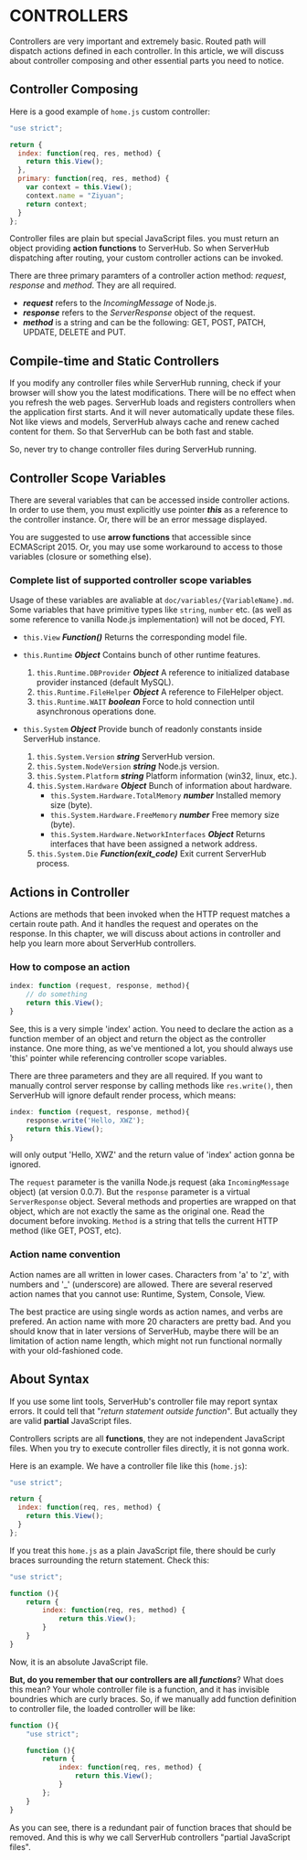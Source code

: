 # CONTROLLERS

Controllers are very important and extremely basic. Routed path will dispatch actions defined in each controller. In this article, we will discuss about controller composing and other essential parts you need to notice.

## Controller Composing

Here is a good example of `home.js` custom controller:

```js
"use strict";

return {
  index: function(req, res, method) {
    return this.View();
  },
  primary: function(req, res, method) {
    var context = this.View();
    context.name = "Ziyuan";
    return context;
  }
};
```

Controller files are plain but special JavaScript files. you must return an object providing **action functions** to ServerHub. So when ServerHub dispatching after routing, your custom controller actions can be invoked.

There are three primary paramters of a controller action method: _request_, _response_ and _method_. They are all required.

* **_request_** refers to the _IncomingMessage_ of Node.js.
* **_response_** refers to the _ServerResponse_ object of the request.
* **_method_** is a string and can be the following: GET, POST, PATCH, UPDATE, DELETE and PUT.

## Compile-time and Static Controllers

If you modify any controller files while ServerHub running, check if your browser will show you the latest modifications. There will be no effect when you refresh the web pages. ServerHub loads and registers controllers when the application first starts. And it will never automatically update these files. Not like views and models, ServerHub always cache and renew cached content for them. So that ServerHub can be both fast and stable.

So, never try to change controller files during ServerHub running.

## Controller Scope Variables

There are several variables that can be accessed inside controller actions. In order to use them, you must explicitly use pointer **_this_** as a reference to the controller instance. Or, there will be an error message displayed.

You are suggested to use **arrow functions** that accessible since ECMAScript 2015. Or, you may use some workaround to access to those variables (closure or something else).

### Complete list of supported controller scope variables

Usage of these variables are avaliable at `doc/variables/{VariableName}.md`. Some variables that have primitive types like `string`, `number` etc. (as well as some reference to vanilla Node.js implementation) will not be doced, FYI.

* `this.View` **_Function()_** Returns the corresponding model file.
* `this.Runtime` **_Object_** Contains bunch of other runtime features.

  1.  `this.Runtime.DBProvider` **_Object_** A reference to initialized database provider instanced (default MySQL).
  1.  `this.Runtime.FileHelper` **_Object_** A reference to FileHelper object.
  1.  `this.Runtime.WAIT` **_boolean_** Force to hold connection until asynchronous operations done.

* `this.System` **_Object_** Provide bunch of readonly constants inside ServerHub instance.
  1.  `this.System.Version` **_string_** ServerHub version.
  1.  `this.System.NodeVersion` **_string_** Node.js version.
  1.  `this.System.Platform` **_string_** Platform information (win32, linux, etc.).
  1.  `this.System.Hardware` **_Object_** Bunch of information about hardware.
      * `this.System.Hardware.TotalMemory` **_number_** Installed memory size (byte).
      * `this.System.Hardware.FreeMemory` **_number_** Free memory size (byte).
      * `this.System.Hardware.NetworkInterfaces` **_Object_** Returns interfaces that have been assigned a network address.
  1.  `this.System.Die` **_Function(exit_code)_** Exit current ServerHub process.

## Actions in Controller

Actions are methods that been invoked when the HTTP request matches a certain route path. And it handles the request and operates on the response. In this chapter, we will discuss about actions in controller and help you learn more about ServerHub controllers.

### How to compose an action

```js
index: function (request, response, method){
    // do something
    return this.View();
}
```

See, this is a very simple 'index' action. You need to declare the action as a function member of an object and return the object as the controller instance. One more thing, as we've mentioned a lot, you should always use 'this' pointer while referencing controller scope variables.

There are three parameters and they are all required. If you want to manually control server response by calling methods like `res.write()`, then ServerHub will ignore default render process, which means:

```js
index: function (request, response, method){
    response.write('Hello, XWZ');
    return this.View();
}
```

will only output 'Hello, XWZ' and the return value of 'index' action gonna be ignored.

The `request` parameter is the vanilla Node.js request (aka `IncomingMessage` object) (at version 0.0.7). But the `response` parameter is a virtual `ServerResponse` object. Several methods and properties are wrapped on that object, which are not exactly the same as the original one. Read the document before invoking. `Method` is a string that tells the current HTTP method (like GET, POST, etc).

### Action name convention

Action names are all written in lower cases. Characters from 'a' to 'z', with numbers and '\_' (underscore) are allowed. There are several reserved action names that you cannot use: Runtime, System, Console, View.

The best practice are using single words as action names, and verbs are prefered. An action name with more 20 characters are pretty bad. And you should know that in later versions of ServerHub, maybe there will be an limitation of action name length, which might not run functional normally with your old-fashioned code.

## About Syntax

If you use some lint tools, ServerHub's controller file may report syntax errors. It could tell that "_return statement outside function_". But actually they are valid **partial** JavaScript files.

Controllers scripts are all **functions**, they are not independent JavaScript files. When you try to execute controller files directly, it is not gonna work.

Here is an example. We have a controller file like this (`home.js`):

```js
"use strict";

return {
  index: function(req, res, method) {
    return this.View();
  }
};
```

If you treat this `home.js` as a plain JavaScript file, there should be curly braces surrounding the return statement. Check this:

```js
"use strict";

function (){
    return {
        index: function(req, res, method) {
            return this.View();
        }
    }
}
```

Now, it is an absolute JavaScript file.

**But, do you remember that our controllers are all _functions_**? What does this mean? Your whole controller file is a function, and it has invisible boundries which are curly braces. So, if we manually add function definition to controller file, the loaded controller will be like:

```js
function (){
    "use strict";

    function (){
        return {
            index: function(req, res, method) {
                return this.View();
            }
        };
    }
}
```

As you can see, there is a redundant pair of function braces that should be removed. And this is why we call ServerHub controllers "partial JavaScript files".
